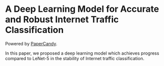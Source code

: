 # A Deep Learning Model for Accurate and Robust Internet Traffic Classification
Powered by [PaperCandy](https://github.com/ATATC/PaperCandy).

In this paper, we proposed a deep learning model which achieves progress compared to LeNet-5 in the stability of Internet traffic classification.